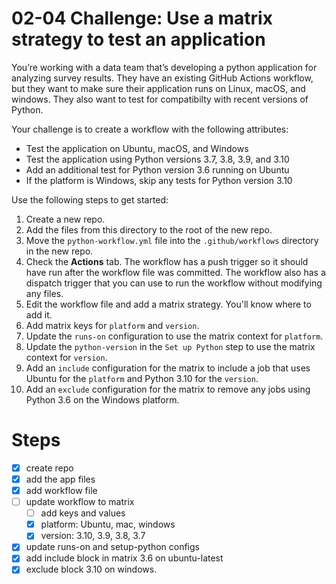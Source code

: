# 02-04 Challenge: Use a matrix strategy to test an application
You’re working with a data team that’s developing a python application for analyzing survey results.  They have an existing GitHub Actions workflow, but they want to make sure their application runs on Linux, macOS, and windows.  They also want to test for compatibilty with recent versions of Python.

Your challenge is to create a workflow with the following attributes:
- Test the application on Ubuntu, macOS, and Windows
- Test the application using Python versions 3.7, 3.8, 3.9, and 3.10
- Add an additional test for Python version 3.6 running on Ubuntu
- If the platform is Windows, skip any tests for Python version 3.10

Use the following steps to get started:
1. Create a new repo.
1. Add the files from this directory to the root of the new repo.
1. Move the `python-workflow.yml` file into the `.github/workflows` directory in the new repo.
1. Check the **Actions** tab.  The workflow has a push trigger so it should have run after the workflow file was committed.  The workflow also has a dispatch trigger that you can use to run the workflow without modifying any files.
1. Edit the workflow file and add a matrix strategy. You'll know where to add it.
1. Add matrix keys for `platform` and `version`.
1. Update the `runs-on` configuration to use the matrix context for `platform`.
1. Update the `python-version` in the `Set up Python` step to use the matrix context for `version`.
1. Add an `include` configuration for the matrix to include a job that uses Ubuntu for the `platform` and Python 3.10 for the `version`.
1. Add an `exclude` configuration for the matrix to remove any jobs using Python 3.6 on the Windows platform.

# Steps
- [x] create repo
- [x] add the app files
- [x] add workflow file
- [ ] update workflow to matrix
    - [ ] add keys and values
    - [x] platform: Ubuntu, mac, windows
    - [x] version: 3.10, 3.9, 3.8, 3.7
- [x] update runs-on and setup-python configs
- [x] add include block in matrix 3.6 on ubuntu-latest
- [x] exclude block 3.10 on windows.
